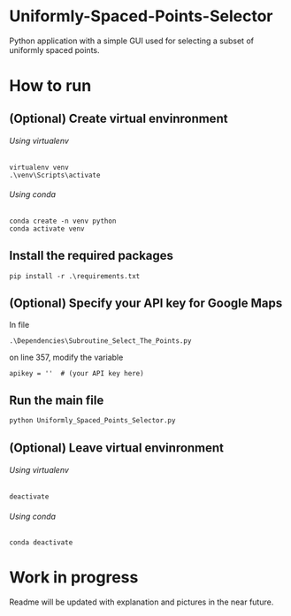 # Uniformly-Spaced-Points-Selector
Python application with a simple GUI used for selecting a subset of uniformly spaced points.

# How to run

## (Optional) Create virtual envinronment 
###### Using virtualenv
```
virtualenv venv
.\venv\Scripts\activate
```
###### Using conda
``` 
conda create -n venv python
conda activate venv
```
## Install the required packages
```
pip install -r .\requirements.txt
```
## (Optional) Specify your API key for Google Maps
In file
```
.\Dependencies\Subroutine_Select_The_Points.py
```
on line 357, modify the variable
```
apikey = ''  # (your API key here)
```

## Run the main file
```
python Uniformly_Spaced_Points_Selector.py
```
## (Optional) Leave virtual envinronment 
###### Using virtualenv
```
deactivate
```
###### Using conda
``` 
conda deactivate
```
# Work in progress
Readme will be updated with explanation and pictures in the near future.
